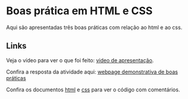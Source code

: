 # Boas prática em HTML e CSS
Aqui são apresentadas três boas práticas com relação ao html e ao css.

## Links

Veja o vídeo para ver o que foi feito:
[video de apresentação](https://youtu.be/P0e0cviqQvE).

Confira a resposta da atividade aqui:
[webpage demonstrativa de boas práticas](https://keyhamilton.github.io/boas_praticas/)

Confira os documentos [html](index.html) e [css](style.css) para ver o código com comentários. 
